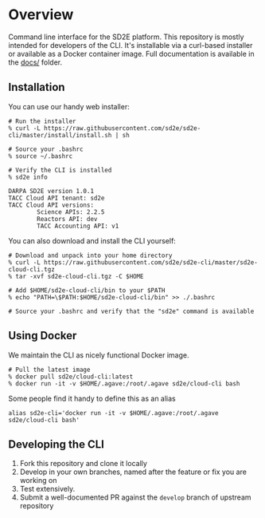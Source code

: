 
# Overview

Command line interface for the SD2E platform. This repository is mostly intended for developers of the CLI. It's installable via a curl-based installer or available as a Docker container image. Full documentation is available in the [docs/](docs/) folder. 

## Installation

You can use our handy web installer:

```shell
# Run the installer
% curl -L https://raw.githubusercontent.com/sd2e/sd2e-cli/master/install/install.sh | sh

# Source your .bashrc
% source ~/.bashrc

# Verify the CLI is installed
% sd2e info

DARPA SD2E version 1.0.1
TACC Cloud API tenant: sd2e
TACC Cloud API versions:
        Science APIs: 2.2.5
        Reactors API: dev
        TACC Accounting API: v1
```

You can also download and install the CLI yourself:


```shell
# Download and unpack into your home directory
% curl -L https://raw.githubusercontent.com/sd2e/sd2e-cli/master/sd2e-cloud-cli.tgz
% tar -xvf sd2e-cloud-cli.tgz -C $HOME

# Add $HOME/sd2e-cloud-cli/bin to your $PATH
% echo "PATH=\$PATH:$HOME/sd2e-cloud-cli/bin" >> ./.bashrc

# Source your .bashrc and verify that the "sd2e" command is available

```

## Using Docker

We maintain the CLI as nicely functional Docker image. 


```shell
# Pull the latest image
% docker pull sd2e/cloud-cli:latest
% docker run -it -v $HOME/.agave:/root/.agave sd2e/cloud-cli bash
```

Some people find it handy to define this as an alias

`alias sd2e-cli='docker run -it -v $HOME/.agave:/root/.agave sd2e/cloud-cli bash'`

## Developing the CLI

1. Fork this repository and clone it locally
2. Develop in your own branches, named after the feature or fix you are working on
3. Test extensively. 
4. Submit a well-documented PR against the `develop` branch of upstream repository
